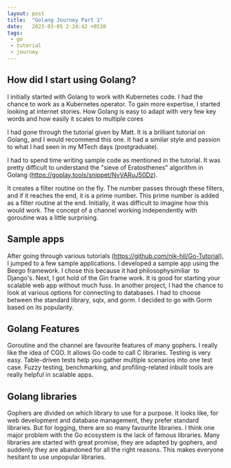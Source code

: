 ```yaml
---
layout: post
title:  "Golang Journey Part 1"
date:   2023-03-05 2:24:42 +0530
tags:
 - go
 - tutorial
 - journey
---
```


## How did I start using Golang?

I initially started with Golang to work with Kubernetes code. I had the chance to work as a Kubernetes operator. To gain more expertise, I started looking at internet stories. How Golang is easy to adapt with very few key words and how easily it scales to multiple cores

I had gone through the tutorial given by Matt. It is a brilliant tutorial on Golang, and I would recommend this one. It had a similar style and passion to what I had seen in my MTech days (postgraduate).

I had to spend time writing sample code as mentioned in the tutorial. It was pretty difficult to understand the "sieve of Eratosthenes" algorithm in Golang (https://goplay.tools/snippet/NvVARuJ50Dz).

It creates a filter routine on the fly. The number passes through these filters, and if it reaches the end, it is a prime number. This prime number is added as a filter routine at the end.
Initially, it was difficult to imagine how this would work. The concept of a channel working independently with goroutine was a little surprising.


## Sample apps  

After going through various tutorials (https://github.com/nik-hil/Go-Tutorial), I jumped to a few sample applications. I developed a sample app using the Beego framework. I chose this because it had philosophysimiliar  to Django's.
Next, I got hold of the Gin frame work. It is good for starting your scalable web app without much fuss.
In another project, I had the chance to look at various options for connecting to databases. I had to choose between the standard library, sqlx, and gorm. I decided to go with Gorm based on its popularity.


## Golang Features

Goroutine and the channel are favourite features of many gophers. I really like the idea of CGO. It allows Go code to call C libraries. Testing is very easy. Table-driven tests help you gather multiple scenarios into one test case. Fuzzy testing, benchmarking, and profiling-related inbuilt tools are really helpful in scalable apps.


## Golang libraries

Gophers are divided on which library to use for a purpose. It looks like, for web development and database management, they prefer standard libraries. But for logging, there are so many favourite libraries. I think one major problem with the Go ecosystem is the lack of famous libraries. Many libraries are started with great promise, they are adapted by gophers, and suddenly they are abandoned for all the right reasons. This makes everyone hesitant to use unpopular libraries.



